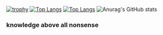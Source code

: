 [![trophy](https://github-profile-trophy.vercel.app/?username=wayne42&theme=oldie&column=7)](https://github.com/ryo-ma/github-profile-trophy)
[![Top Langs](https://github-readme-stats.vercel.app/api/top-langs/?username=wayne42t&layout=compact&langs_count=10&bg_color=30,e96443,904e95&title_color=fff&text_color=fff)](https://github.com/anuraghazra/github-readme-stats)
[![Top Langs](https://github-readme-stats.vercel.app/api/top-langs/?username=wayne42&layout=compact&bg_color=30,e96443,904e95&title_color=fff&text_color=fff)](https://github.com/anuraghazra/github-readme-stats)
![Anurag's GitHub stats](https://github-readme-stats.vercel.app/api?username=wayne42&show_icons=true&bg_color=30,e96443,904e95&title_color=fff&text_color=fff)
### knowledge above all nonsense

<!--

&bg_color=42,#d9a7c7,#fffcdc

**Wayne42/wayne42** is a ✨ _special_ ✨ repository because its `README.md` (this file) appears on your GitHub profile.

Here are some ideas to get you started:

- 🔭 I’m currently working on ...
- 🌱 I’m currently learning ...
- 👯 I’m looking to collaborate on ...
- 🤔 I’m looking for help with ...
- 💬 Ask me about ...
- 📫 How to reach me: ...
- 😄 Pronouns: ...
- ⚡ Fun fact: ...
-->
